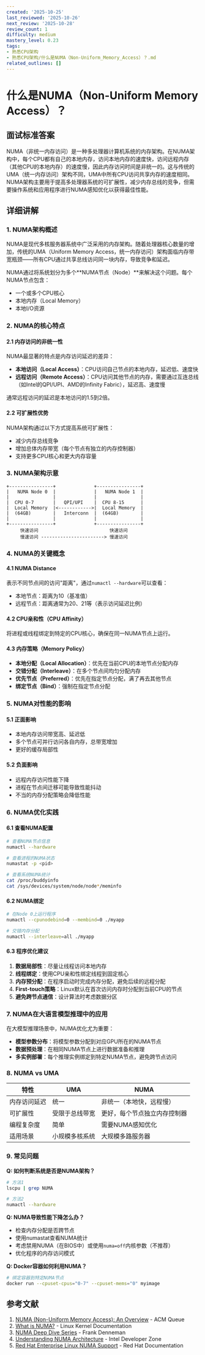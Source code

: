 ```yaml
---
created: '2025-10-25'
last_reviewed: '2025-10-26'
next_review: '2025-10-28'
review_count: 1
difficulty: medium
mastery_level: 0.23
tags:
- 熟悉CPU架构
- 熟悉CPU架构/什么是NUMA（Non-Uniform_Memory_Access）？.md
related_outlines: []
---
```

# 什么是NUMA（Non-Uniform Memory Access）？

## 面试标准答案

NUMA（非统一内存访问）是一种多处理器计算机系统的内存架构。在NUMA架构中，每个CPU都有自己的本地内存，访问本地内存的速度快，访问远程内存（其他CPU的本地内存）的速度慢，因此内存访问时间是非统一的。这与传统的UMA（统一内存访问）架构不同，UMA中所有CPU访问共享内存的速度相同。NUMA架构主要用于提高多处理器系统的可扩展性，减少内存总线的竞争，但需要操作系统和应用程序进行NUMA感知优化以获得最佳性能。

## 详细讲解

### 1. NUMA架构概述

NUMA是现代多核服务器系统中广泛采用的内存架构。随着处理器核心数量的增加，传统的UMA（Uniform Memory Access，统一内存访问）架构面临内存带宽瓶颈——所有CPU通过共享总线访问同一块内存，导致竞争和延迟。

NUMA通过将系统划分为多个**NUMA节点（Node）**来解决这个问题。每个NUMA节点包含：
- 一个或多个CPU核心
- 本地内存（Local Memory）
- 本地I/O资源

### 2. NUMA的核心特点
    
#### 2.1 内存访问的非统一性

NUMA最显著的特点是内存访问延迟的差异：

- **本地访问（Local Access）**：CPU访问自己节点的本地内存，延迟低、速度快
- **远程访问（Remote Access）**：CPU访问其他节点的内存，需要通过互连总线（如Intel的QPI/UPI、AMD的Infinity Fabric），延迟高、速度慢

通常远程访问的延迟是本地访问的1.5到2倍。

#### 2.2 可扩展性优势

NUMA架构通过以下方式提高系统可扩展性：
- 减少内存总线竞争
- 增加总体内存带宽（每个节点有独立的内存控制器）
- 支持更多CPU核心和更大内存容量

### 3. NUMA架构示意

```
+----------------+              +----------------+
|   NUMA Node 0  |              |   NUMA Node 1  |
|                |              |                |
|  CPU 0-7       |   QPI/UPI    |  CPU 8-15      |
|  Local Memory  |<------------>|  Local Memory  |
|  (64GB)        |   Interconn  |  (64GB)        |
|                |              |                |
+----------------+              +----------------+
     快速访问                          快速访问
     慢速访问 -----------------------> 慢速访问
```

### 4. NUMA的关键概念

#### 4.1 NUMA Distance

表示不同节点间的访问"距离"，通过`numactl --hardware`可以查看：
- 本地节点：距离为10（基准值）
- 远程节点：距离通常为20、21等（表示访问延迟比例）

#### 4.2 CPU亲和性（CPU Affinity）

将进程或线程绑定到特定的CPU核心，确保在同一NUMA节点上运行。

#### 4.3 内存策略（Memory Policy）

- **本地分配（Local Allocation）**：优先在当前CPU的本地节点分配内存
- **交错分配（Interleave）**：在多个节点间均匀分配内存
- **优先节点（Preferred）**：优先在指定节点分配，满了再去其他节点
- **绑定节点（Bind）**：强制在指定节点分配

### 5. NUMA对性能的影响

#### 5.1 正面影响
- 本地内存访问带宽高、延迟低
- 多个节点可并行访问各自内存，总带宽增加
- 更好的缓存局部性

#### 5.2 负面影响
- 远程内存访问性能下降
- 进程在节点间迁移可能导致性能抖动
- 不当的内存分配策略会降低性能

### 6. NUMA优化实践

#### 6.1 查看NUMA配置

```bash
# 查看NUMA节点信息
numactl --hardware

# 查看进程的NUMA状态
numastat -p <pid>

# 查看系统NUMA统计
cat /proc/buddyinfo
cat /sys/devices/system/node/node*/meminfo
```

#### 6.2 NUMA绑定

```bash
# 在Node 0上运行程序
numactl --cpunodebind=0 --membind=0 ./myapp

# 交错内存分配
numactl --interleave=all ./myapp
```

#### 6.3 程序优化建议

1. **数据局部性**：尽量让线程访问本地内存
2. **线程绑定**：使用CPU亲和性绑定线程到固定核心
3. **内存预分配**：在程序启动时完成内存分配，避免后续的远程分配
4. **First-touch策略**：Linux默认在首次访问内存时分配到当前CPU的节点
5. **避免跨节点通信**：设计算法时考虑数据分区

### 7. NUMA在大语言模型推理中的应用

在大模型推理场景中，NUMA优化尤为重要：

- **模型参数分布**：将模型参数分配到对应GPU所在的NUMA节点
- **数据预处理**：在相同NUMA节点上进行数据准备和推理
- **多实例部署**：每个推理实例绑定到特定NUMA节点，避免跨节点访问

### 8. NUMA vs UMA

| 特性         | UMA            | NUMA                         |
| ------------ | -------------- | ---------------------------- |
| 内存访问延迟 | 统一           | 非统一（本地快，远程慢）     |
| 可扩展性     | 受限于总线带宽 | 更好，每个节点独立内存控制器 |
| 编程复杂度   | 简单           | 需要NUMA感知优化             |
| 适用场景     | 小规模多核系统 | 大规模多路服务器             |

### 9. 常见问题

**Q: 如何判断系统是否是NUMA架构？**
```bash
# 方法1
lscpu | grep NUMA

# 方法2
numactl --hardware
```

**Q: NUMA导致性能下降怎么办？**
- 检查内存分配是否跨节点
- 使用numastat查看NUMA统计
- 考虑禁用NUMA（在BIOS中）或使用`numa=off`内核参数（不推荐）
- 优化程序的内存访问模式

**Q: Docker容器如何利用NUMA？**
```bash
# 绑定容器到特定NUMA节点
docker run --cpuset-cpus="0-7" --cpuset-mems="0" myimage
```

## 参考文献

1. [NUMA (Non-Uniform Memory Access): An Overview](https://queue.acm.org/detail.cfm?id=2513149) - ACM Queue
2. [What is NUMA?](https://www.kernel.org/doc/html/latest/vm/numa.html) - Linux Kernel Documentation
3. [NUMA Deep Dive Series](https://frankdenneman.nl/2016/07/06/introduction-2016-numa-deep-dive-series/) - Frank Denneman
4. [Understanding NUMA Architecture](https://software.intel.com/content/www/us/en/develop/articles/optimizing-applications-for-numa.html) - Intel Developer Zone
5. [Red Hat Enterprise Linux NUMA Support](https://access.redhat.com/documentation/en-us/red_hat_enterprise_linux/7/html/virtualization_tuning_and_optimization_guide/sect-virtualization_tuning_optimization_guide-numa-numa_and_libvirt) - Red Hat Documentation

